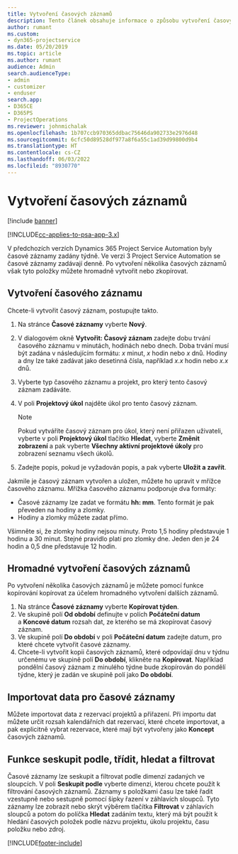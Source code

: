 ```yaml
---
title: Vytvoření časových záznamů
description: Tento článek obsahuje informace o způsobu vytvoření časových záznamů.
author: rumant
ms.custom:
- dyn365-projectservice
ms.date: 05/20/2019
ms.topic: article
ms.author: rumant
audience: Admin
search.audienceType:
- admin
- customizer
- enduser
search.app:
- D365CE
- D365PS
- ProjectOperations
ms.reviewer: johnmichalak
ms.openlocfilehash: 1b707ccb970365ddbac75646da902733e2976d48
ms.sourcegitcommit: 6cfc50d89528df977a8f6a55c1ad39d99800d9b4
ms.translationtype: HT
ms.contentlocale: cs-CZ
ms.lasthandoff: 06/03/2022
ms.locfileid: "8930770"
---
```

# <a name="create-time-entries"></a>Vytvoření časových záznamů

[!include [banner](../includes/psa-now-project-operations.md)]

[!INCLUDE[cc-applies-to-psa-app-3.x](../includes/cc-applies-to-psa-app-3x.md)]

V předchozích verzích Dynamics 365 Project Service Automation byly časové záznamy zadány týdně. Ve verzi 3 Project Service Automation se časové záznamy zadávají denně. Po vytvoření několika časových záznamů však tyto položky můžete hromadně vytvořit nebo zkopírovat.

## <a name="create-a-time-entry"></a>Vytvoření časového záznamu

Chcete-li vytvořit časový záznam, postupujte takto.

1. Na stránce **Časové záznamy** vyberte **Nový**.
2. V dialogovém okně **Vytvořit: Časový záznam** zadejte dobu trvání časového záznamu v minutách, hodinách nebo dnech. Doba trvání musí být zadána v následujícím formátu: *x* minut, *x* hodin nebo *x* dnů. Hodiny a dny lze také zadávat jako desetinná čísla, například *x.x* hodin nebo *x.x* dnů.
3. Vyberte typ časového záznamu a projekt, pro který tento časový záznam zadáváte.
4. V poli **Projektový úkol** najděte úkol pro tento časový záznam.

    > [!NOTE]
    > Pokud vytváříte časový záznam pro úkol, který není přiřazen uživateli, vyberte v poli **Projektový úkol** tlačítko **Hledat**, vyberte **Změnit zobrazení** a pak vyberte **Všechny aktivní projektové úkoly** pro zobrazení seznamu všech úkolů.

5. Zadejte popis, pokud je vyžadován popis, a pak vyberte **Uložit a zavřít**.

Jakmile je časový záznam vytvořen a uložen, můžete ho upravit v mřížce časového záznamu. Mřížka časového záznamu podporuje dva formáty:

- Časové záznamy lze zadat ve formátu **hh: mm**. Tento formát je pak převeden na hodiny a zlomky.
- Hodiny a zlomky můžete zadat přímo.

Všimněte si, že zlomky hodiny nejsou minuty. Proto 1,5 hodiny představuje 1 hodinu a 30 minut. Stejné pravidlo platí pro zlomky dne. Jeden den je 24 hodin a 0,5 dne představuje 12 hodin.

## <a name="bulk-create-time-entries"></a>Hromadné vytvoření časových záznamů

Po vytvoření několika časových záznamů je můžete pomocí funkce kopírování kopírovat za účelem hromadného vytvoření dalších záznamů.

1. Na stránce **Časové záznamy** vyberte **Kopírovat týden**.
2. Ve skupině polí **Od období** definujte v polích **Počáteční datum** a **Koncové datum** rozsah dat, ze kterého se má zkopírovat časový záznam.
3. Ve skupině polí **Do období** v poli **Počáteční datum** zadejte datum, pro které chcete vytvořit časové záznamy.
4. Chcete-li vytvořit kopii časových záznamů, které odpovídají dnu v týdnu určenému ve skupině polí **Do období**, klikněte na **Kopírovat**. Například pondělní časový záznam z minulého týdne bude zkopírován do pondělí týdne, který je zadán ve skupině polí jako **Do období**.

## <a name="import-data-for-time-entries"></a>Importovat data pro časové záznamy

Můžete importovat data z rezervací projektů a přiřazení. Při importu dat můžete určit rozsah kalendářních dat rezervací, které chcete importovat, a pak explicitně vybrat rezervace, které mají být vytvořeny jako **Koncept** časových záznamů.

## <a name="group-by-sort-search-and-filter-capabilities"></a>Funkce seskupit podle, třídit, hledat a filtrovat

Časové záznamy lze seskupit a filtrovat podle dimenzí zadaných ve sloupcích. V poli **Seskupit podle** vyberte dimenzi, kterou chcete použít k filtrování časových záznamů. Záznamy s položkami času lze také řadit vzestupně nebo sestupně pomocí šipky řazení v záhlavích sloupců. Tyto záznamy lze zobrazit nebo skrýt výběrem tlačítka **Filtrovat** v záhlavích sloupců a potom do políčka **Hledat** zadáním textu, který má být použit k hledání časových položek podle názvu projektu, úkolu projektu, času položku nebo zdroj.


[!INCLUDE[footer-include](../includes/footer-banner.md)]
